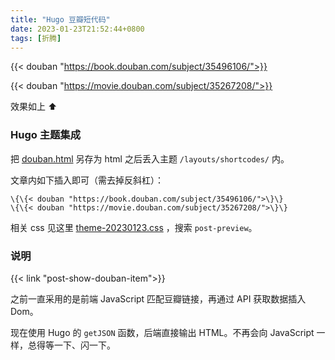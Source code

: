 ```yaml
---
title: "Hugo 豆瓣短代码"
date: 2023-01-23T21:52:44+0800
tags: [折腾]
---
```


{{< douban "https://book.douban.com/subject/35496106/">}}

{{< douban "https://movie.douban.com/subject/35267208/">}}

效果如上 ⬆️

<!--more-->

### Hugo 主题集成

把 [douban.html](https://github.com/lmm214/immmmm/blob/master/themes/hello-friend/layouts/shortcodes/douban.html) 另存为 html 之后丢入主题 `/layouts/shortcodes/` 内。

文章内如下插入即可（需去掉反斜杠）：

```
\{\{< douban "https://book.douban.com/subject/35496106/">\}\}
\{\{< douban "https://movie.douban.com/subject/35267208/">\}\}
```

相关 css 见这里 [theme-20230123.css](https://github.com/lmm214/immmmm/blob/master/themes/hello-friend/static/theme-20230123.css) ，搜索 `post-preview`。

### 说明

{{< link "post-show-douban-item">}}

之前一直采用的是前端 JavaScript 匹配豆瓣链接，再通过 API 获取数据插入 Dom。

现在使用 Hugo 的 `getJSON` 函数，后端直接输出 HTML。不再会向 JavaScript 一样，总得等一下、闪一下。